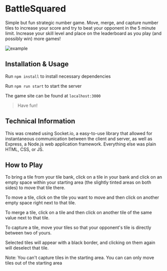 # BattleSquared
Simple but fun strategic number game. Move, merge, and capture number tiles to increase your score and try to beat your opponent in the 5 minute limit. Increase your skill level and place on the leaderboard as you play (and possibly win) more games!

![example](https://i.ibb.co/tPQhFZMX/image.png)
## Installation & Usage
Run `npm install` to install necessary dependencies

Run `npm run start` to start the server 

The game site can be found at `localhost:3000`
> Have fun!

## Technical Information
This was created using Socket.io, a easy-to-use library that allowed for instantaneous communication between the client and server, as well as Express, a Node.js web application framework. Everything else was plain HTML, CSS, or JS.

## How to Play
To bring a tile from your tile bank, click on a tile in your bank and click on an empty space within your starting area (the slightly tinted areas on both sides) to move that tile there. 

To move a tile, click on the tile you want to move and then click on another empty space right next to that tile.

To merge a tile, click on a tile and then click on another tile of the same value next to that tile.

To capture a tile, move your tiles so that your opponent's tile is directly between two of yours. 

Selected tiles will appear with a black border, and clicking on them again will deselect that tile.

Note: You can't capture tiles in the starting area. You can can only move tiles out of the starting area


